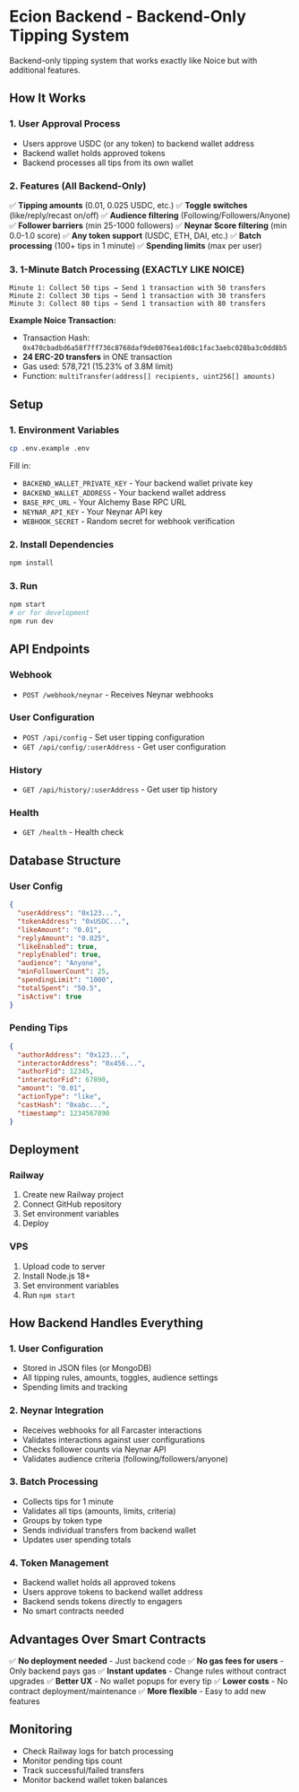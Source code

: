 # Ecion Backend - Backend-Only Tipping System

Backend-only tipping system that works exactly like Noice but with additional features.

## How It Works

### 1. User Approval Process
- Users approve USDC (or any token) to backend wallet address
- Backend wallet holds approved tokens
- Backend processes all tips from its own wallet

### 2. Features (All Backend-Only)
✅ **Tipping amounts** (0.01, 0.025 USDC, etc.)
✅ **Toggle switches** (like/reply/recast on/off)
✅ **Audience filtering** (Following/Followers/Anyone)
✅ **Follower barriers** (min 25-1000 followers)
✅ **Neynar Score filtering** (min 0.0-1.0 score)
✅ **Any token support** (USDC, ETH, DAI, etc.)
✅ **Batch processing** (100+ tips in 1 minute)
✅ **Spending limits** (max per user)

### 3. 1-Minute Batch Processing (EXACTLY LIKE NOICE)
```
Minute 1: Collect 50 tips → Send 1 transaction with 50 transfers
Minute 2: Collect 30 tips → Send 1 transaction with 30 transfers  
Minute 3: Collect 80 tips → Send 1 transaction with 80 transfers
```

**Example Noice Transaction:**
- Transaction Hash: `0x470cbadbd6a58f7ff736c8768daf9de8076ea1d08c1fac3aebc028ba3c0dd8b5`
- **24 ERC-20 transfers** in ONE transaction
- Gas used: 578,721 (15.23% of 3.8M limit)
- Function: `multiTransfer(address[] recipients, uint256[] amounts)`

## Setup

### 1. Environment Variables
```bash
cp .env.example .env
```

Fill in:
- `BACKEND_WALLET_PRIVATE_KEY` - Your backend wallet private key
- `BACKEND_WALLET_ADDRESS` - Your backend wallet address
- `BASE_RPC_URL` - Your Alchemy Base RPC URL
- `NEYNAR_API_KEY` - Your Neynar API key
- `WEBHOOK_SECRET` - Random secret for webhook verification

### 2. Install Dependencies
```bash
npm install
```

### 3. Run
```bash
npm start
# or for development
npm run dev
```

## API Endpoints

### Webhook
- `POST /webhook/neynar` - Receives Neynar webhooks

### User Configuration
- `POST /api/config` - Set user tipping configuration
- `GET /api/config/:userAddress` - Get user configuration

### History
- `GET /api/history/:userAddress` - Get user tip history

### Health
- `GET /health` - Health check

## Database Structure

### User Config
```json
{
  "userAddress": "0x123...",
  "tokenAddress": "0xUSDC...",
  "likeAmount": "0.01",
  "replyAmount": "0.025", 
  "likeEnabled": true,
  "replyEnabled": true,
  "audience": "Anyone",
  "minFollowerCount": 25,
  "spendingLimit": "1000",
  "totalSpent": "50.5",
  "isActive": true
}
```

### Pending Tips
```json
{
  "authorAddress": "0x123...",
  "interactorAddress": "0x456...",
  "authorFid": 12345,
  "interactorFid": 67890,
  "amount": "0.01",
  "actionType": "like",
  "castHash": "0xabc...",
  "timestamp": 1234567890
}
```

## Deployment

### Railway
1. Create new Railway project
2. Connect GitHub repository
3. Set environment variables
4. Deploy

### VPS
1. Upload code to server
2. Install Node.js 18+
3. Set environment variables
4. Run `npm start`

## How Backend Handles Everything

### 1. User Configuration
- Stored in JSON files (or MongoDB)
- All tipping rules, amounts, toggles, audience settings
- Spending limits and tracking

### 2. Neynar Integration
- Receives webhooks for all Farcaster interactions
- Validates interactions against user configurations
- Checks follower counts via Neynar API
- Validates audience criteria (following/followers/anyone)

### 3. Batch Processing
- Collects tips for 1 minute
- Validates all tips (amounts, limits, criteria)
- Groups by token type
- Sends individual transfers from backend wallet
- Updates user spending totals

### 4. Token Management
- Backend wallet holds all approved tokens
- Users approve tokens to backend wallet address
- Backend sends tokens directly to engagers
- No smart contracts needed

## Advantages Over Smart Contracts

✅ **No deployment needed** - Just backend code
✅ **No gas fees for users** - Only backend pays gas
✅ **Instant updates** - Change rules without contract upgrades
✅ **Better UX** - No wallet popups for every tip
✅ **Lower costs** - No contract deployment/maintenance
✅ **More flexible** - Easy to add new features

## Monitoring

- Check Railway logs for batch processing
- Monitor pending tips count
- Track successful/failed transfers
- Monitor backend wallet token balances